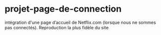 # projet-page-de-connection
 intégration d'une page d’accueil de Netflix.com (lorsque nous ne sommes pas connectés). Reproduction la plus fidèle du site
